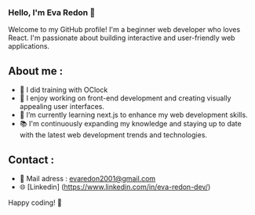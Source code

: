 ### Hello, I'm Eva Redon 👋

Welcome to my GitHub profile! I'm a beginner web developer who loves React. I'm passionate about building interactive and user-friendly web applications.

## About me :

- 💼 I did training with OClock
- 🔭 I enjoy working on front-end development and creating visually appealing user interfaces.
- 🌱 I’m currently learning next.js to enhance my web development skills.
- 📚 I'm continuously expanding my knowledge and staying up to date with the latest web development trends and technologies.

## Contact :

- 📧 Mail adress : evaredon2001@gmail.com
- 🌐 [Linkedin] (https://www.linkedin.com/in/eva-redon-dev/)


Happy coding! 🌻
